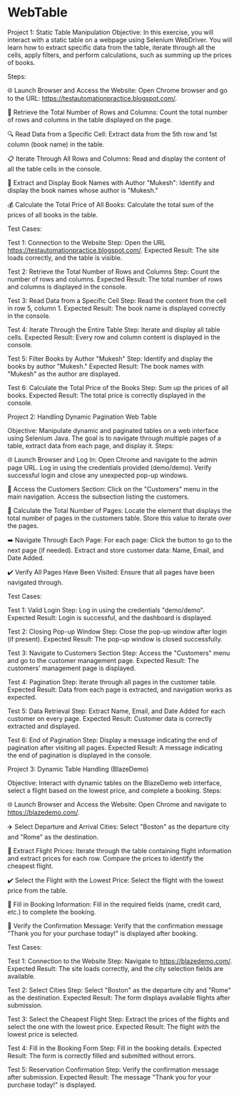 # WebTable

Project 1: Static Table Manipulation
Objective:
In this exercise, you will interact with a static table on a webpage using Selenium WebDriver. You will learn how to extract specific data from the table, iterate through all the cells, apply filters, and perform calculations, such as summing up the prices of books.

Steps:

🌐 Launch Browser and Access the Website:
Open Chrome browser and go to the URL: https://testautomationpractice.blogspot.com/.

🔢 Retrieve the Total Number of Rows and Columns:
Count the total number of rows and columns in the table displayed on the page.

🔍 Read Data from a Specific Cell:
Extract data from the 5th row and 1st column (book name) in the table.

📋 Iterate Through All Rows and Columns:
Read and display the content of all the table cells in the console.

📖 Extract and Display Book Names with Author "Mukesh":
Identify and display the book names whose author is "Mukesh."

💰 Calculate the Total Price of All Books:
Calculate the total sum of the prices of all books in the table.

Test Cases:

Test 1: Connection to the Website
Step: Open the URL https://testautomationpractice.blogspot.com/.
Expected Result: The site loads correctly, and the table is visible.

Test 2: Retrieve the Total Number of Rows and Columns
Step: Count the number of rows and columns.
Expected Result: The total number of rows and columns is displayed in the console.

Test 3: Read Data from a Specific Cell
Step: Read the content from the cell in row 5, column 1.
Expected Result: The book name is displayed correctly in the console.

Test 4: Iterate Through the Entire Table
Step: Iterate and display all table cells.
Expected Result: Every row and column content is displayed in the console.

Test 5: Filter Books by Author "Mukesh"
Step: Identify and display the books by author "Mukesh."
Expected Result: The book names with "Mukesh" as the author are displayed.

Test 6: Calculate the Total Price of the Books
Step: Sum up the prices of all books.
Expected Result: The total price is correctly displayed in the console.

Project 2: Handling Dynamic Pagination Web Table

Objective:
Manipulate dynamic and paginated tables on a web interface using Selenium Java. The goal is to navigate through multiple pages of a table, extract data from each page, and display it.
Steps:

🌐 Launch Browser and Log In:
Open Chrome and navigate to the admin page URL.
Log in using the credentials provided (demo/demo).
Verify successful login and close any unexpected pop-up windows.

👥 Access the Customers Section:
Click on the "Customers" menu in the main navigation.
Access the subsection listing the customers.

📄 Calculate the Total Number of Pages:
Locate the element that displays the total number of pages in the customers table.
Store this value to iterate over the pages.

➡️ Navigate Through Each Page:
For each page:
Click the button to go to the next page (if needed).
Extract and store customer data: Name, Email, and Date Added.

✔️ Verify All Pages Have Been Visited:
Ensure that all pages have been navigated through.

Test Cases:

Test 1: Valid Login
Step: Log in using the credentials "demo/demo".
Expected Result: Login is successful, and the dashboard is displayed.

Test 2: Closing Pop-up Window
Step: Close the pop-up window after login (if present).
Expected Result: The pop-up window is closed successfully.

Test 3: Navigate to Customers Section
Step: Access the "Customers" menu and go to the customer management page.
Expected Result: The customers' management page is displayed.

Test 4: Pagination
Step: Iterate through all pages in the customer table.
Expected Result: Data from each page is extracted, and navigation works as expected.

Test 5: Data Retrieval
Step: Extract Name, Email, and Date Added for each customer on every page.
Expected Result: Customer data is correctly extracted and displayed.

Test 6: End of Pagination
Step: Display a message indicating the end of pagination after visiting all pages.
Expected Result: A message indicating the end of pagination is displayed in the console.

Project 3: Dynamic Table Handling (BlazeDemo)

Objective:
Interact with dynamic tables on the BlazeDemo web interface, select a flight based on the lowest price, and complete a booking.
Steps:

🌐 Launch Browser and Access the Website:
Open Chrome and navigate to https://blazedemo.com/.

✈️ Select Departure and Arrival Cities:
Select "Boston" as the departure city and "Rome" as the destination.

💸 Extract Flight Prices:
Iterate through the table containing flight information and extract prices for each row.
Compare the prices to identify the cheapest flight.

✔️ Select the Flight with the Lowest Price:
Select the flight with the lowest price from the table.

📝 Fill in Booking Information:
Fill in the required fields (name, credit card, etc.) to complete the booking.

🎉 Verify the Confirmation Message:
Verify that the confirmation message "Thank you for your purchase today!" is displayed after booking.

Test Cases:

Test 1: Connection to the Website
Step: Navigate to https://blazedemo.com/.
Expected Result: The site loads correctly, and the city selection fields are available.

Test 2: Select Cities
Step: Select "Boston" as the departure city and "Rome" as the destination.
Expected Result: The form displays available flights after submission.

Test 3: Select the Cheapest Flight
Step: Extract the prices of the flights and select the one with the lowest price.
Expected Result: The flight with the lowest price is selected.

Test 4: Fill in the Booking Form
Step: Fill in the booking details.
Expected Result: The form is correctly filled and submitted without errors.

Test 5: Reservation Confirmation
Step: Verify the confirmation message after submission.
Expected Result: The message "Thank you for your purchase today!" is displayed.
